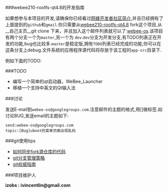 ###webee210-rootfs-qt4.8的开发指南

如果想参与本项目的开发,请确保你已经看过[网蜂开发者社区简介](https://github.com/Webee-IOT/Document/blob/master/%E7%BD%91%E8%9C%82%E5%BC%80%E5%8F%91%E8%80%85%E7%A4%BE%E5%8C%BA%E7%AE%80%E4%BB%8B.md),并且已经拥有了上面提到的`github`和`gmail`.你只需要从[webee210-rootfs-qt4.8](https://github.com/iZobs/webee210-rootfs-qt4.8) fork这个项目,从__自己主页__git clone 下来，并且加入这个邮件列表就可以了:[webee-os](https://groups.google.com/d/forum/webee-os).该项目有两个分支一个为`master`,另一个为
`dev`.`dev`分支为开发分支,有TODO列表正在开发的功能,bug也比较多.`master`是稳定版,拥有`TODO`列表已经完成的功能,你可以在这条分支上debug.文件系统的应用程序源代码将存放于该工程的`app-src`目录下.

例如下面的TODO:

###TODO

- 编写一个简单的qt启动器，WeBee_Launcher
- 移植一个支持中英文的Qt输入法
	

###讨论

发送E-mail到`webee-os@googlegroups.com`.注意邮件的主题的格式,用[]做标签.如讨论BUG,发送email的主题如下: 

    send:webee-os@googlegroups.com
    topic:[Bug]uboot的菜单页面出现乱码


###git使用tips

- [如何同步fork源仓库的代码](https://help.github.com/articles/syncing-a-fork)
- [git分支管理策略](http://www.ruanyifeng.com/blog/2012/07/git.html)
- [git权威指南](http://www.worldhello.net/gotgit/)


###项目维护人              

__izobs : ivincentlin@gmail.com__
